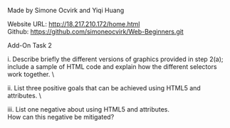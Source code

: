 Made by Simone Ocvirk and Yiqi Huang 

Website URL:	http://18.217.210.172/home.html \
Github:		https://github.com/simoneocvirk/Web-Beginners.git 



Add-On Task 2 

i. Describe briefly the different versions of graphics provided in step 2(a); \
	include a sample of HTML code and explain how the different selectors \
	work together. \

ii. List three positive goals that can be achieved using HTML5 <picture> and \
	<source> attributes. \

iii. List one negative about using HTML5 <picture> and <source> attributes. \
	How can this negative be mitigated? 


